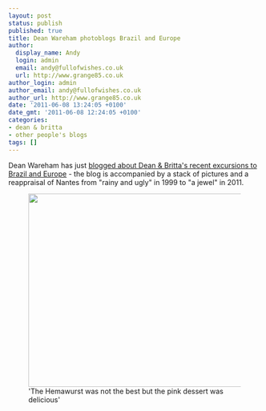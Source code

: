 ```yaml
---
layout: post
status: publish
published: true
title: Dean Wareham photoblogs Brazil and Europe
author:
  display_name: Andy
  login: admin
  email: andy@fullofwishes.co.uk
  url: http://www.grange85.co.uk
author_login: admin
author_email: andy@fullofwishes.co.uk
author_url: http://www.grange85.co.uk
date: '2011-06-08 13:24:05 +0100'
date_gmt: '2011-06-08 12:24:05 +0100'
categories:
- dean & britta
- other people's blogs
tags: []
---
```

<p>Dean Wareham has just <a href="http://www.deanandbritta.com/blog/?p=1190">blogged about Dean & Britta's recent excursions to Brazil and Europe</a> - the blog is accompanied by a stack of pictures and a reappraisal of Nantes from "rainy and ugly" in 1999 to "a jewel" in 2011.<br />
<figure class="caption aligncenter"><a href="http://www.deanandbritta.com/blog/?p=1190"><img alt="" src="http://www.deanandbritta.com/blog/wp-content/uploads/2011/05/hemawurst1.jpg" title="cake and sausage" width="640" height="386" /></a><figcaption class="caption-text">'The Hemawurst was not the best but the pink dessert was delicious'</figcaption></figure></p>
